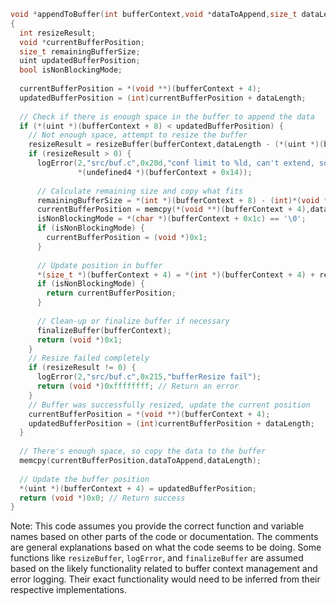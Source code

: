 ```c
void *appendToBuffer(int bufferContext,void *dataToAppend,size_t dataLength)
{
  int resizeResult;
  void *currentBufferPosition;
  size_t remainingBufferSize;
  uint updatedBufferPosition;
  bool isNonBlockingMode;
  
  currentBufferPosition = *(void **)(bufferContext + 4);
  updatedBufferPosition = (int)currentBufferPosition + dataLength;
  
  // Check if there is enough space in the buffer to append the data
  if (*(uint *)(bufferContext + 8) < updatedBufferPosition) {
    // Not enough space, attempt to resize the buffer
    resizeResult = resizeBuffer(bufferContext,dataLength - (*(uint *)(bufferContext + 8) - (int)currentBufferPosition));
    if (resizeResult > 0) {
      logError(2,"src/buf.c",0x20d,"conf limit to %ld, can't extend, so output",
               *(undefined4 *)(bufferContext + 0x14));
      
      // Calculate remaining size and copy what fits
      remainingBufferSize = *(int *)(bufferContext + 8) - (int)*(void **)(bufferContext + 4);
      currentBufferPosition = memcpy(*(void **)(bufferContext + 4),dataToAppend,remainingBufferSize);
      isNonBlockingMode = *(char *)(bufferContext + 0x1c) == '\0';
      if (isNonBlockingMode) {
        currentBufferPosition = (void *)0x1;
      }
      
      // Update position in buffer
      *(size_t *)(bufferContext + 4) = *(int *)(bufferContext + 4) + remainingBufferSize;
      if (isNonBlockingMode) {
        return currentBufferPosition;
      }
      
      // Clean-up or finalize buffer if necessary
      finalizeBuffer(bufferContext);
      return (void *)0x1;
    }
    // Resize failed completely
    if (resizeResult != 0) {
      logError(2,"src/buf.c",0x215,"bufferResize fail");
      return (void *)0xffffffff; // Return an error
    }
    // Buffer was successfully resized, update the current position
    currentBufferPosition = *(void **)(bufferContext + 4);
    updatedBufferPosition = (int)currentBufferPosition + dataLength;
  }
  
  // There's enough space, so copy the data to the buffer
  memcpy(currentBufferPosition,dataToAppend,dataLength);
  
  // Update the buffer position
  *(uint *)(bufferContext + 4) = updatedBufferPosition;
  return (void *)0x0; // Return success
}
```

Note: This code assumes you provide the correct function and variable names based on other parts of the code or documentation. The comments are general explanations based on what the code seems to be doing. Some functions like `resizeBuffer`, `logError`, and `finalizeBuffer` are assumed based on the likely functionality related to buffer context management and error logging. Their exact functionality would need to be inferred from their respective implementations.